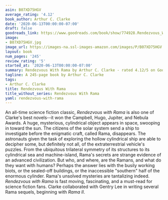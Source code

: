 ```yaml
---
asin: B07XD75HGV
average_rating: '4.12'
book_author: Arthur C. Clarke
date: '2020-06-13T00:00:00-07:00'
draft: false
goodreads_link: https://www.goodreads.com/book/show/774928.Rendezvous_With_Rama
image:
- B07XD75HGV.jpg
image_url: https://images-na.ssl-images-amazon.com/images/P/B07XD75HGV.01._SCLZZZZZZZ.jpg
layout: book
num_pages: '245'
review_rating: '5'
started_at: '2020-06-13T00:00:00-07:00'
summary: Rendezvous With Rama by Arthur C. Clarke - rated 4.12/5 on Goodreads
tagline: A 245-page book by Arthur C. Clarke
tags:
- Arthur C. Clarke
title: Rendezvous With Rama
title_without_series: Rendezvous With Rama
yaml: rendezvous-with-rama
---
```


An all-time science fiction classic, <i>Rendezvous with Rama</i> is also one of Clarke's best novels--it won the Campbell, Hugo, Jupiter, and Nebula Awards. A huge, mysterious, cylindrical object appears in space, swooping in toward the sun. The citizens of the solar system send a ship to investigate before the enigmatic craft, called Rama, disappears. The astronauts given the task of exploring the hollow cylindrical ship are able to decipher some, but definitely not all, of the extraterrestrial vehicle's puzzles. From the ubiquitous trilateral symmetry of its structures to its cylindrical sea and machine-island, Rama's secrets are strange evidence of an advanced civilization. But who, and where, are the Ramans, and what do they want with humans? Perhaps the answer lies with the busily working biots, or the sealed-off buildings, or the inaccessible "southern" half of the enormous cylinder. Rama's unsolved mysteries are tantalizing indeed. <i>Rendezvous with Rama</i> is fast moving, fascinating, and a must-read for science fiction fans. Clarke collaborated with Gentry Lee in writing several Rama sequels, beginning with <i>Rama II</i>.